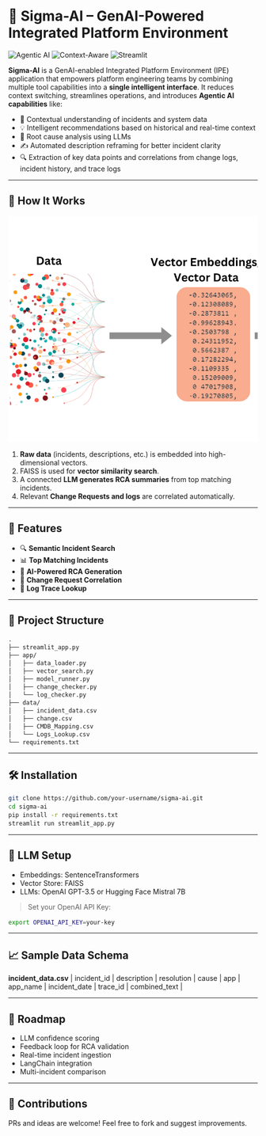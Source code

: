 
# 🤖 Sigma-AI – GenAI-Powered Integrated Platform Environment

![Agentic AI](https://img.shields.io/badge/Powered_by-Agentic_AI-ff69b4)
![Context-Aware](https://img.shields.io/badge/Contextual-Recommendations-blue)
![Streamlit](https://img.shields.io/badge/Built_with-Streamlit-orange)

**Sigma-AI** is a GenAI-enabled Integrated Platform Environment (IPE) application that empowers platform engineering teams by combining multiple tool capabilities into a **single intelligent interface**. It reduces context switching, streamlines operations, and introduces **Agentic AI capabilities** like:

- 🔁 Contextual understanding of incidents and system data  
- 💡 Intelligent recommendations based on historical and real-time context  
- 🧠 Root cause analysis using LLMs  
- ✍️ Automated description reframing for better incident clarity  
- 🔍 Extraction of key data points and correlations from change logs, incident history, and trace logs  

---

## 🧠 How It Works

<img src="docs/vector_emb.png" alt="Vector Embedding Process" width="600"/>


1. **Raw data** (incidents, descriptions, etc.) is embedded into high-dimensional vectors.  
2. FAISS is used for **vector similarity search**.  
3. A connected **LLM generates RCA summaries** from top matching incidents.  
4. Relevant **Change Requests and logs** are correlated automatically.  

---

## 🚀 Features

- 🔍 **Semantic Incident Search**  
- 📊 **Top Matching Incidents**  
- 🧠 **AI-Powered RCA Generation**  
- 🔁 **Change Request Correlation**  
- 📄 **Log Trace Lookup**  

---

## 📂 Project Structure

```
.
├── streamlit_app.py
├── app/
│   ├── data_loader.py
│   ├── vector_search.py
│   ├── model_runner.py
│   ├── change_checker.py
│   └── log_checker.py
├── data/
│   ├── incident_data.csv
│   ├── change.csv
│   ├── CMDB_Mapping.csv
│   └── Logs_Lookup.csv
└── requirements.txt
```

---

## 🛠️ Installation

```bash
git clone https://github.com/your-username/sigma-ai.git
cd sigma-ai
pip install -r requirements.txt
streamlit run streamlit_app.py
```

---

## 🤖 LLM Setup

- Embeddings: SentenceTransformers
- Vector Store: FAISS
- LLMs: OpenAI GPT-3.5 or Hugging Face Mistral 7B

> Set your OpenAI API Key:
```bash
export OPENAI_API_KEY=your-key
```

---

## 📈 Sample Data Schema

**incident_data.csv**
| incident_id | description | resolution | cause | app | app_name | incident_date | trace_id | combined_text |

---

## 🧭 Roadmap

- LLM confidence scoring  
- Feedback loop for RCA validation  
- Real-time incident ingestion  
- LangChain integration  
- Multi-incident comparison

---

## 🤝 Contributions

PRs and ideas are welcome! Feel free to fork and suggest improvements.
